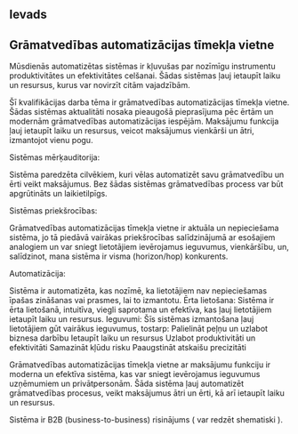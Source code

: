 ## Ievads

## Grāmatvedības automatizācijas tīmekļa vietne


Mūsdienās automatizētas sistēmas ir kļuvušas par nozīmīgu instrumentu produktivitātes un efektivitātes celšanai. Šādas sistēmas ļauj ietaupīt laiku un resursus, kurus var novirzīt citām vajadzībām.

Šī kvalifikācijas darba tēma ir grāmatvedības automatizācijas tīmekļa vietne. Šādas sistēmas aktualitāti nosaka pieaugošā pieprasījuma pēc ērtām un modernām grāmatvedības automatizācijas iespējām. Maksājumu funkcija ļauj ietaupīt laiku un resursus, veicot maksājumus vienkārši un ātri, izmantojot vienu pogu.


Sistēmas mērķauditorija:

Sistēma paredzēta cilvēkiem, kuri vēlas automatizēt savu grāmatvedību un ērti veikt maksājumus. Bez šādas sistēmas grāmatvedības process var būt apgrūtināts un laikietilpīgs.

Sistēmas priekšrocības:

Grāmatvedības automatizācijas tīmekļa vietne ir aktuāla un nepieciešama sistēma, jo tā piedāvā vairākas priekšrocības salīdzinājumā ar esošajiem analogiem un var sniegt lietotājiem ievērojamus ieguvumus, vienkāršību, un, salīdzinot, mana sistēma ir visma (horizon/hop) konkurents.


Automatizācija:

Sistēma ir automatizēta, kas nozīmē, ka lietotājiem nav nepieciešamas īpašas zināšanas vai prasmes, lai to izmantotu.
Ērta lietošana: Sistēma ir ērta lietošanā, intuitīva, viegli saprotama un efektīva, kas ļauj lietotājiem ietaupīt laiku un resursus.
Ieguvumi: Šīs sistēmas izmantošana ļauj lietotājiem gūt vairākus ieguvumus, tostarp:
Palielināt peļņu un uzlabot biznesa darbību
Ietaupīt laiku un resursus
Uzlabot produktivitāti un efektivitāti
Samazināt kļūdu risku
Paaugstināt atskaišu precizitāti


Grāmatvedības automatizācijas tīmekļa vietne ar maksājumu funkciju ir moderna un efektīva sistēma, kas var sniegt ievērojamus ieguvumus uzņēmumiem un privātpersonām. Šāda sistēma ļauj automatizēt grāmatvedības procesus, veikt maksājumus ātri un ērti, kā arī ietaupīt laiku un resursus.



Sistēma ir B2B (business-to-business) risinājums ( var redzēt shematiski ).
